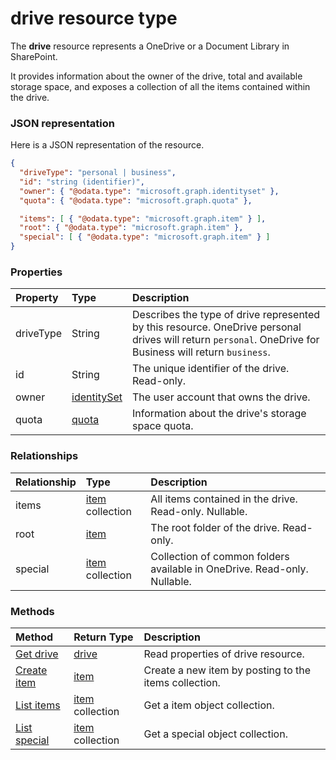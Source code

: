# drive resource type

The **drive** resource represents a OneDrive or a Document Library in SharePoint.

It provides information about the owner of the drive, total and available
storage space, and exposes a collection of all the items contained within the drive.

### JSON representation

Here is a JSON representation of the resource.

<!-- {
  "blockType": "resource",
  "optionalProperties": [
    "items",
    "root",
    "shared",
    "special"
  ],
  "@odata.type": "microsoft.graph.drive"
}-->

```json
{
  "driveType": "personal | business",
  "id": "string (identifier)",
  "owner": { "@odata.type": "microsoft.graph.identityset" },
  "quota": { "@odata.type": "microsoft.graph.quota" },

  "items": [ { "@odata.type": "microsoft.graph.item" } ],
  "root": { "@odata.type": "microsoft.graph.item" },
  "special": [ { "@odata.type": "microsoft.graph.item" } ]
}
```

### Properties

| Property  | Type                          | Description                                                                                          |
|:----------|:------------------------------|:---------------------------------------------------------------------------------------------------------------------------------------------------------|
| driveType | String                        | Describes the type of drive represented by this resource. OneDrive personal drives will return `personal`. OneDrive for Business will return `business`. |
| id        | String                        | The unique identifier of the drive. Read-only.                                                                                                           |
| owner     | [identitySet](identityset.md) | The user account that owns the drive.                                                                                                                    |
| quota     | [quota](quota.md)             | Information about the drive's storage space quota.                                                                                                       |


### Relationships

| Relationship | Type |Description |
|:--------|:---------------------------|:-------------------------------------------------------------------------|
| items   | [item](item.md) collection | All items contained in the drive. Read-only. Nullable.                   |
| root    | [item](item.md)            | The root folder of the drive. Read-only.                                 |
| special | [item](item.md) collection | Collection of common folders available in OneDrive. Read-only. Nullable. |


### Methods

| Method   | Return Type | Description |
|:-----------------------------------------------|:---------------------------|:-----------------------------------------------------------|
| [Get drive](../api/drive_get.md)               | [drive](drive.md)          | Read properties of drive resource.         |
| [Create item](../api/drive_post_items.md)      | [item](item.md)            | Create a new item by posting to the items collection.      |
| [List items](../api/drive_list_items.md)       | [item](item.md) collection | Get a item object collection.                              |
| [List special](../api/drive_list_special.md)   | [item](item.md) collection | Get a special object collection.                           |

<!-- uuid: 8fcb5dbc-d5aa-4681-8e31-b001d5168d79
2015-10-25 14:57:30 UTC -->
<!-- {
  "type": "#page.annotation",
  "description": "drive resource",
  "keywords": "",
  "section": "documentation",
  "tocPath": ""
}-->
